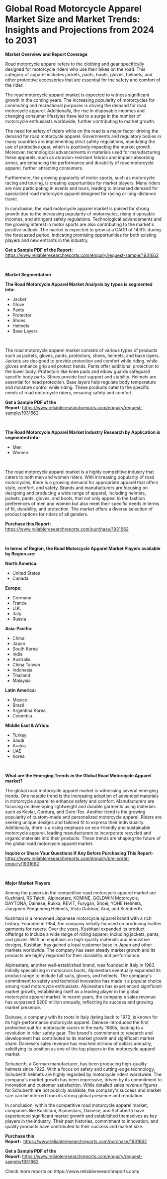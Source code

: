 <p><h1>Global Road Motorcycle Apparel Market Size and Market Trends: Insights and Projections from 2024 to 2031</h1></p><p><strong>Market Overview and Report Coverage</strong></p>
<p><p>Road motorcycle apparel refers to the clothing and gear specifically designed for motorcycle riders who use their bikes on the road. This category of apparel includes jackets, pants, boots, gloves, helmets, and other protective accessories that are essential for the safety and comfort of the rider.</p><p>The road motorcycle apparel market is expected to witness significant growth in the coming years. The increasing popularity of motorcycles for commuting and recreational purposes is driving the demand for road motorcycle apparel. Additionally, the rise in disposable incomes and changing consumer lifestyles have led to a surge in the number of motorcycle enthusiasts worldwide, further contributing to market growth.</p><p>The need for safety of riders while on the road is a major factor driving the demand for road motorcycle apparel. Governments and regulatory bodies in many countries are implementing strict safety regulations, mandating the use of protective gear, which is positively impacting the market growth. Moreover, technological advancements in materials used for manufacturing these apparels, such as abrasion-resistant fabrics and impact-absorbing armor, are enhancing the performance and durability of road motorcycle apparel, further attracting consumers.</p><p>Furthermore, the growing popularity of motor sports, such as motorcycle racing and touring, is creating opportunities for market players. Many riders are now participating in events and tours, leading to increased demand for specialized road motorcycle apparel designed for racing or long-distance travel.</p><p>In conclusion, the road motorcycle apparel market is poised for strong growth due to the increasing popularity of motorcycles, rising disposable incomes, and stringent safety regulations. Technological advancements and the growing interest in motor sports are also contributing to the market's positive outlook. The market is expected to grow at a CAGR of 14.6% during the forecasted period, indicating promising opportunities for both existing players and new entrants in the industry.</p></p>
<p><strong>Get a Sample PDF of the Report:</strong> <a href="https://www.reliableresearchreports.com/enquiry/request-sample/1931662">https://www.reliableresearchreports.com/enquiry/request-sample/1931662</a></p>
<p>&nbsp;</p>
<p><strong>Market Segmentation</strong></p>
<p><strong>The Road Motorcycle Apparel Market Analysis by types is segmented into:</strong></p>
<p><ul><li>Jacket</li><li>Glove</li><li>Pants</li><li>Protector</li><li>Shoes</li><li>Helmets</li><li>Base Layers</li></ul></p>
<p>&nbsp;</p>
<p><p>The road motorcycle apparel market consists of various types of products such as jackets, gloves, pants, protectors, shoes, helmets, and base layers. Jackets are designed to provide protection and comfort while riding, while gloves enhance grip and protect hands. Pants offer additional protection to the lower body. Protectors like knee pads and elbow guards safeguard specific body parts. Shoes provide foot support and stability. Helmets are essential for head protection. Base layers help regulate body temperature and moisture control while riding. These products cater to the specific needs of road motorcycle riders, ensuring safety and comfort.</p></p>
<p><strong>Get a Sample PDF of the Report:</strong>&nbsp;<a href="https://www.reliableresearchreports.com/enquiry/request-sample/1931662">https://www.reliableresearchreports.com/enquiry/request-sample/1931662</a></p>
<p>&nbsp;</p>
<p><strong>The Road Motorcycle Apparel Market Industry Research by Application is segmented into:</strong></p>
<p><ul><li>Men</li><li>Women</li></ul></p>
<p>&nbsp;</p>
<p><p>The road motorcycle apparel market is a highly competitive industry that caters to both men and women riders. With increasing popularity of road motorcycles, there is a growing demand for appropriate apparel that offers style, comfort, and safety. Brands and manufacturers are focusing on designing and producing a wide range of apparel, including helmets, jackets, pants, gloves, and boots, that not only appeal to the fashion preferences of men and women but also meet their specific needs in terms of fit, durability, and protection. The market offers a diverse selection of product options for riders of all genders.</p></p>
<p><strong>Purchase this Report:</strong>&nbsp; <a href="https://www.reliableresearchreports.com/purchase/1931662">https://www.reliableresearchreports.com/purchase/1931662</a></p>
<p>&nbsp;</p>
<p><strong>In terms of Region, the Road Motorcycle Apparel Market Players available by Region are:</strong></p>
<p>
    <p> <strong> North America: </strong>
        <ul>
            <li>United States</li>
            <li>Canada</li>
        </ul>
        </p> 
    <p> <strong> Europe: </strong>
        <ul>
            <li>Germany</li>
            <li>France</li>
            <li>U.K.</li>
            <li>Italy</li>
            <li>Russia</li>
        </ul>
        </p> 
    <p> <strong> Asia-Pacific: </strong>
        <ul>
            <li>China</li>
            <li>Japan</li>
            <li>South Korea</li>
            <li>India</li>
            <li>Australia</li>
            <li>China Taiwan</li>
            <li>Indonesia</li>
            <li>Thailand</li>
            <li>Malaysia</li>
        </ul>
        </p> 
    <p> <strong> Latin America: </strong>
        <ul>
            <li>Mexico</li>
            <li>Brazil</li>
            <li>Argentina Korea</li>
            <li>Colombia</li>
        </ul>
        </p> 
    <p> <strong> Middle East & Africa: </strong>
        <ul>
            <li>Turkey</li>
            <li>Saudi</li>
            <li>Arabia</li>
            <li>UAE</li>
            <li>Korea</li>
        </ul>
    </p>
    </p>
<p>&nbsp;</p>
<p><strong>What are the Emerging Trends in the Global Road Motorcycle Apparel market?</strong></p>
<p><p>The global road motorcycle apparel market is witnessing several emerging trends. One notable trend is the increasing adoption of advanced materials in motorcycle apparel to enhance safety and comfort. Manufacturers are focusing on developing lightweight and durable garments using materials such as Kevlar, Cordura, and Gore-Tex. Another trend is the growing popularity of custom-made and personalized motorcycle apparel. Riders are seeking unique designs and tailored fit to express their individuality. Additionally, there is a rising emphasis on eco-friendly and sustainable motorcycle apparel, leading manufacturers to incorporate recycled and organic materials into their products. These trends are shaping the future of the global road motorcycle apparel market.</p></p>
<p><strong>Inquire or Share Your Questions If Any Before Purchasing This Report</strong>- <a href="https://www.reliableresearchreports.com/enquiry/pre-order-enquiry/1931662">https://www.reliableresearchreports.com/enquiry/pre-order-enquiry/1931662</a></p>
<p>&nbsp;</p>
<p><strong>Major Market Players</strong></p>
<p><p>Among the players in the competitive road motorcycle apparel market are Kushitani, RS Taichi, Alpinestars, KOMINE, GOLDWIN Motorcycle, DAYTONA, Dainese, Rukka, REVIT, Furygan, Shoei, YOHE Helmets, Jiangmen Pengcheng Helmets, Vista Outdoor, Arai, and Schuberth. </p><p>Kushitani is a renowned Japanese motorcycle apparel brand with a rich history. Founded in 1954, the company initially focused on producing leather garments for racers. Over the years, Kushitani expanded its product offerings to include a wide range of riding apparel, including jackets, pants, and gloves. With an emphasis on high-quality materials and innovative designs, Kushitani has gained a loyal customer base in Japan and other markets worldwide. The company has seen steady market growth and its products are highly regarded for their durability and performance.</p><p>Alpinestars, another well-established brand, was founded in Italy in 1963. Initially specializing in motocross boots, Alpinestars eventually expanded its product range to include full suits, gloves, and helmets. The company's commitment to safety and technical innovation has made it a popular choice among road motorcycle enthusiasts. Alpinestars has experienced significant market growth, establishing itself as a leading player in the global motorcycle apparel market. In recent years, the company's sales revenue has surpassed $200 million annually, reflecting its success and growing market presence.</p><p>Dainese, a company with its roots in Italy dating back to 1972, is known for its high-performance motorcycle apparel. Dainese introduced the first protective suit for motorcycle racers in the early 1980s, leading to a revolution in rider safety gear. The brand's commitment to research and development has contributed to its market growth and significant market share. Dainese's sales revenue has reached millions of dollars annually, solidifying its position as one of the top players in the motorcycle apparel market.</p><p>Schuberth, a German manufacturer, has been producing high-quality helmets since 1922. With a focus on safety and cutting-edge technology, Schuberth helmets are highly regarded by motorcycle riders worldwide. The company's market growth has been impressive, driven by its commitment to innovation and customer satisfaction. While detailed sales revenue figures for Schuberth are not publicly available, the company's success and market size can be inferred from its strong global presence and reputation.</p><p>In conclusion, within the competitive road motorcycle apparel market, companies like Kushitani, Alpinestars, Dainese, and Schuberth have experienced significant market growth and established themselves as key players in the industry. Their past histories, commitment to innovation, and quality products have contributed to their success and market size.</p></p>
<p><strong>Purchase this Report:</strong>&nbsp;&nbsp;<a href="https://www.reliableresearchreports.com/purchase/1931662">https://www.reliableresearchreports.com/purchase/1931662</a></p>
<p></p>
<p><strong>Get a Sample PDF of the Report:</strong>&nbsp;<a href="https://www.reliableresearchreports.com/enquiry/request-sample/1931662">https://www.reliableresearchreports.com/enquiry/request-sample/1931662</a></p>
<p>Check more reports on https://www.reliableresearchreports.com/</p>